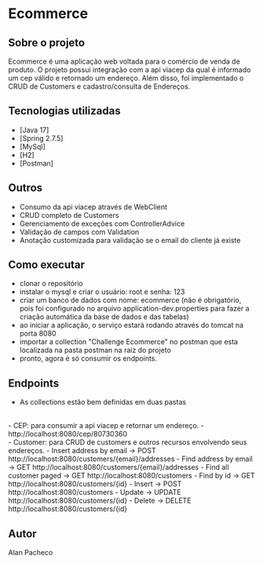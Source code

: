 # Ecommerce

## Sobre o projeto

Ecommerce é uma aplicação web voltada para o comércio de venda de produto. O projeto possui integração com a api viacep da qual é informado um cep válido e retornado um endereço. Além disso, foi implementado o CRUD de Customers e cadastro/consulta de Endereços.


## Tecnologias utilizadas

- [Java 17]
- [Spring 2.7.5]
- [MySql]
- [H2]
- [Postman]


## Outros 

- Consumo da api viacep através de WebClient
- CRUD completo de Customers
- Gerenciamento de exceções com ControllerAdvice
- Validação de campos com Validation
- Anotação customizada para validação se o email do cliente já existe 


## Como executar

- clonar o repositório
- instalar o mysql e criar o usuário: root e senha: 123
- criar um banco de dados com nome: ecommerce (não é obrigatório, pois foi configurado no arquivo application-dev.properties para fazer a criação automática da base de dados e das tabelas)
- ao iniciar a aplicação, o serviço estará rodando através do tomcat na porta 8080
- importar a collection "Challenge Ecommerce" no postman que esta localizada na pasta postman na raiz do projeto
- pronto, agora é só consumir os endpoints.


## Endpoints

- As collections estão bem definidas em duas pastas
<br/>
    - CEP: para consumir a api viacep e retornar um endereço.
      - http://localhost:8080/cep/80730360
<br/>
    - Customer: para CRUD de customers e outros recursos envolvendo seus endereços.
      - Insert address by email -> POST http://localhost:8080/customers/{email}/addresses
      - Find address by email -> GET http://localhost:8080/customers/{email}/addresses
      - Find all customer paged -> GET http://localhost:8080/customers
      - Find by id -> GET http://localhost:8080/customers/{id}
      - Insert -> POST http://localhost:8080/customers
      - Update -> UPDATE http://localhost:8080/customers/{id}
      - Delete -> DELETE  http://localhost:8080/customers/{id}

## Autor
Alan Pacheco